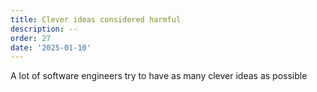 ```yaml
---
title: Clever ideas considered harmful
description: --
order: 27
date: '2025-01-10'
---
```


A lot of software engineers try to have as many clever ideas as possible